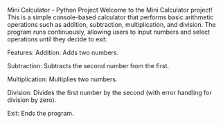 Mini Calculator - Python Project
Welcome to the Mini Calculator project! This is a simple console-based calculator that performs basic arithmetic operations such as addition, subtraction, multiplication, and division. The program runs continuously, allowing users to input numbers and select operations until they decide to exit.

Features:
Addition: Adds two numbers.

Subtraction: Subtracts the second number from the first.

Multiplication: Multiplies two numbers.

Division: Divides the first number by the second (with error handling for division by zero).

Exit: Ends the program.
